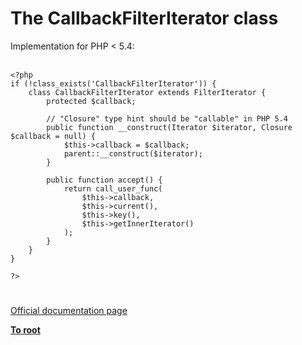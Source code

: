 # The CallbackFilterIterator class



Implementation for PHP &lt; 5.4:<br><br>

```
<?php 
if (!class_exists('CallbackFilterIterator')) {    
    class CallbackFilterIterator extends FilterIterator {
        protected $callback;

        // "Closure" type hint should be "callable" in PHP 5.4
        public function __construct(Iterator $iterator, Closure $callback = null) {
            $this->callback = $callback;
            parent::__construct($iterator);
        }

        public function accept() {
            return call_user_func(
                $this->callback, 
                $this->current(), 
                $this->key(), 
                $this->getInnerIterator()
            );
        }
    }
}

?>
```
  

#

[Official documentation page](https://www.php.net/manual/en/class.callbackfilteriterator.php)

**[To root](/README.md)**